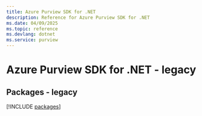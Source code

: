 ```yaml
---
title: Azure Purview SDK for .NET
description: Reference for Azure Purview SDK for .NET
ms.date: 04/09/2025
ms.topic: reference
ms.devlang: dotnet
ms.service: purview
---
```

# Azure Purview SDK for .NET - legacy
## Packages - legacy
[!INCLUDE [packages](purview-index.md)]